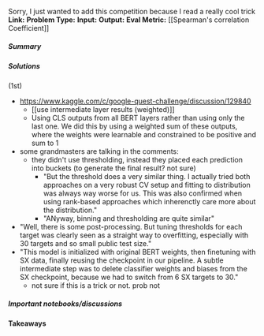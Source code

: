 Sorry, I just wanted to add this competition because I read a really cool trick
**Link:** 
**Problem Type:** 
**Input:** 
**Output:** 
**Eval Metric:** [[Spearman's correlation Coefficient]]
##### Summary
##### Solutions
(1st)
- https://www.kaggle.com/c/google-quest-challenge/discussion/129840
	- [[use intermediate layer results (weighted)]]
	- Using CLS outputs from all BERT layers rather than using only the last one. We did this by using a weighted sum of these outputs, where the weights were learnable and constrained to be positive and sum to 1
- some grandmasters are talking in the comments:
	- they didn't use thresholding, instead they placed each prediction into buckets (to generate the final result? not sure)
		- "But the threshold does a very similar thing. I actually tried both approaches on a very robust CV setup and fitting to distribution was always way worse for us. This was also confirmed when using rank-based approaches which inherenctly care more about the distribution."
		- "ANyway, binning and thresholding are quite similar"
- "Well, there is some post-processing. But tuning thresholds for each target was clearly seen as a straight way to overfitting, especially with 30 targets and so small public test size."
- "This model is initialized with original BERT weights, then finetuning with SX data, finally reusing the checkpoint in our pipeline. A subtle intermediate step was to delete classifier weights and biases from the SX checkpoint, because we had to switch from 6 SX targets to 30."
	- not sure if this is a trick or not. prob not

##### Important notebooks/discussions

#### Takeaways
